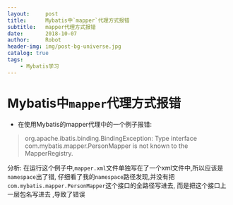 ```yaml
---
layout:     post
title:      Mybatis中`mapper`代理方式报错
subtitle:   mapper代理方式报错
date:       2018-10-07
author:     Robot
header-img: img/post-bg-universe.jpg
catalog: true
tags:
    - Mybatis学习
---
```



# Mybatis中`mapper`代理方式报错

- 在使用Mybatis的mapper代理中的一个例子报错:

> org.apache.ibatis.binding.BindingException: Type interface com.mybatis.mapper.PersonMapper is not known to the MapperRegistry.

分析: 在运行这个例子中,`mapper.xml`文件单独写在了一个xml文件中,所以应该是`namespace`出了错, 仔细看了我的`namespace`路径发现,并没有把`com.mybatis.mapper.PersonMapper`这个接口的全路径写进去, 而是把这个接口上一层包名写进去 ,导致了错误

